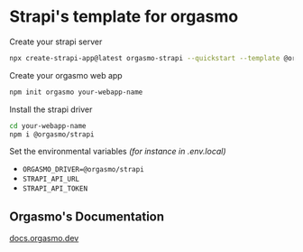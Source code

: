 # Strapi's template for orgasmo

Create your strapi server
```sh
npx create-strapi-app@latest orgasmo-strapi --quickstart --template @orgasmo/strapi-template 
```

Create your orgasmo web app

```sh
npm init orgasmo your-webapp-name
```

Install the strapi driver
```sh
cd your-webapp-name
npm i @orgasmo/strapi
```

Set the environmental variables *(for instance in .env.local)*
* `ORGASMO_DRIVER=@orgasmo/strapi`
* `STRAPI_API_URL`
* `STRAPI_API_TOKEN`

## Orgasmo's Documentation

[docs.orgasmo.dev](https://docs.orgasmo.dev)
